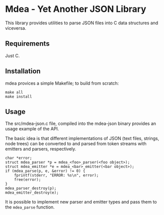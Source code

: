 Mdea - Yet Another JSON Library
===============================

This library provides utilities to parse JSON files into C data structures and
viceversa.

Requirements
------------

Just C.

Installation
------------

mdea provices a simple Makefile; to build from scratch:

    make all
    make install

Usage
-----

The src/mdea-json.c file, compiled into the mdea-json binary provides an usage
example of the API.

The basic idea is that different implementations of JSON (text files, strings,
node trees) can be converted to and parsed from token streams with emitters and
parsers, respectively.

	char *error;
	struct mdea_parser *p = mdea_<foo>_parser(<foo object>);
	struct mdea_emitter *e = mdea_<bar>_emitter(<bar object>);
	if (mdea_parse(p, e, &error) != 0) {
		fprintf(stderr, "ERROR: %s\n", error);
		free(error);
	}
	mdea_parser_destroy(p);
	mdea_emitter_destroy(e);

It is possible to implement new parser and emitter types and pass them to the
`mdea_parse` function.

